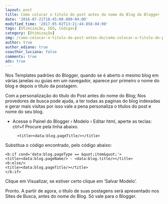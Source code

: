 ```yaml
---
layout: post
title: Como colocar o título do post antes do nome do Blog do Blogger
date: '2016-07-21T18:45:00.000-04:00'
modified_time: '2017-05-02T13:21:44.858-04:00'
tags: [Otimização, SEO, Códigos]
category: [Otimização]
img: /como-colocar-o-titulo-do-post-antes-do/como-colocar-o-titulo-do-post-antes-do.jpg
author: true
author_ediano: true
coauthor_luciana: false
comments: true
ads: true
---
```


Nos Templates padrões do Blogger, quando se é aberto o mesmo blog em várias janelas ou guias em um navegador, aparece por primeiro o nome do blog e depois o título da postagem.

Com a personalização do título do Post antes do nome do Blog; Nos provedores de busca pode ajuda, a ter todas as paginas do blog indexadas e gerar mais visitas por isso vale a pena personaliza o títulos do post e nome do seu blog.

* Acesse o Painel do Blogger › Modelo › Editar html, aperte as teclas: ctrl+f Procure pela linha abaixo.

        <title><data:blog.pageTitle/></title>

Substitua o código encontrado, pelo código abaixo:

    <b:if cond='data:blog.pageType == &quot;item&quot;'>
    <title><data:blog.pageName/> - <data:blog.title/></title>
    <b:else/>
    <title><data:blog.pageTitle/></title>
    </b:if>

Clique em Visualizar, se estiver certo clique em ‘Salvar Modelo’.

Pronto. A partir de agora, o título de suas postagens será apresentado nos Sites de Busca, antes do nome do Blog. Só vale para o Blogger.